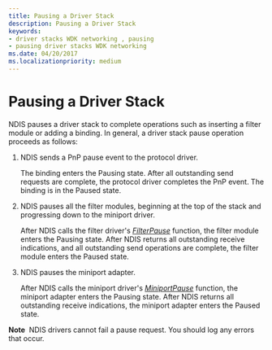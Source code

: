 ```yaml
---
title: Pausing a Driver Stack
description: Pausing a Driver Stack
keywords:
- driver stacks WDK networking , pausing
- pausing driver stacks WDK networking
ms.date: 04/20/2017
ms.localizationpriority: medium
---
```


# Pausing a Driver Stack





NDIS pauses a driver stack to complete operations such as inserting a filter module or adding a binding. In general, a driver stack pause operation proceeds as follows:

1.  NDIS sends a PnP pause event to the protocol driver.

    The binding enters the Pausing state. After all outstanding send requests are complete, the protocol driver completes the PnP event. The binding is in the Paused state.

2.  NDIS pauses all the filter modules, beginning at the top of the stack and progressing down to the miniport driver.

    After NDIS calls the filter driver's [*FilterPause*](/windows-hardware/drivers/ddi/ndis/nc-ndis-filter_pause) function, the filter module enters the Pausing state. After NDIS returns all outstanding receive indications, and all outstanding send operations are complete, the filter module enters the Paused state.

3.  NDIS pauses the miniport adapter.

    After NDIS calls the miniport driver's [*MiniportPause*](/windows-hardware/drivers/ddi/ndis/nc-ndis-miniport_pause) function, the miniport adapter enters the Pausing state. After NDIS returns all outstanding receive indications, the miniport adapter enters the Paused state.

**Note**  NDIS drivers cannot fail a pause request. You should log any errors that occur.

 

 

